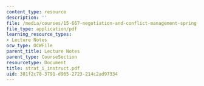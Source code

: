 ```yaml
---
content_type: resource
description: ''
file: /media/courses/15-667-negotiation-and-conflict-management-spring-2001/381f2c783791d9652723214c2ad97334_strat_i_instruct.pdf
file_type: application/pdf
learning_resource_types:
- Lecture Notes
ocw_type: OCWFile
parent_title: Lecture Notes
parent_type: CourseSection
resourcetype: Document
title: strat_i_instruct.pdf
uid: 381f2c78-3791-d965-2723-214c2ad97334
---
```


